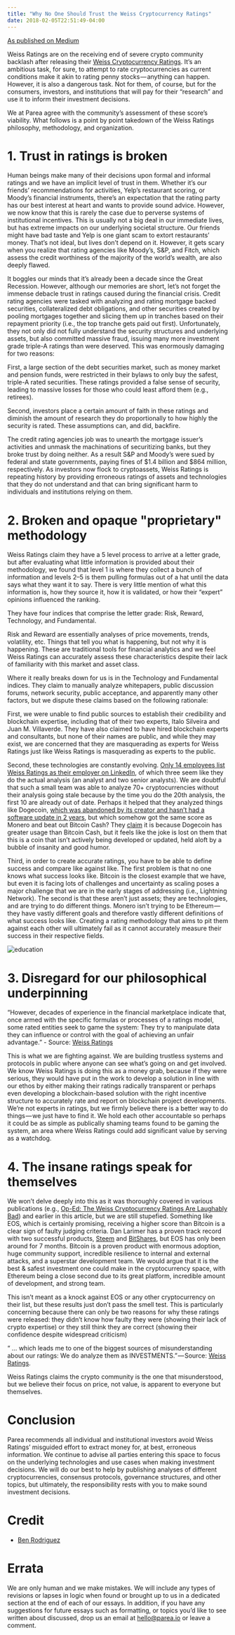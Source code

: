 ```yaml
---
title: "Why No One Should Trust the Weiss Cryptocurrency Ratings"
date: 2018-02-05T22:51:49-04:00
---
```


[As published on Medium](https://medium.com/pareagroup/why-no-one-should-trust-the-weiss-cryptocurrency-ratings-285523221510)

Weiss Ratings are on the receiving end of severe crypto community backlash after releasing their [Weiss Cryptocurrency Ratings](https://www.docdroid.net/y8xcErJ/weiss-cryptocurrency-ratings.pdf). It’s an ambitious task, for sure, to attempt to rate cryptocurrencies as current conditions make it akin to rating penny stocks — anything can happen. However, it is also a dangerous task. Not for them, of course, but for the consumers, investors, and institutions that will pay for their “research” and use it to inform their investment decisions.


We at Parea agree with the community’s assessment of these score’s viability. What follows is a point by point takedown of the Weiss Ratings philosophy, methodology, and organization.

# 1. Trust in ratings is broken
Human beings make many of their decisions upon formal and informal ratings and we have an implicit level of trust in them. Whether it’s our friends’ recommendations for activities, Yelp’s restaurant scoring, or Moody’s financial instruments, there’s an expectation that the rating party has our best interest at heart and wants to provide sound advice. However, we now know that this is rarely the case due to perverse systems of institutional incentives. This is usually not a big deal in our immediate lives, but has extreme impacts on our underlying societal structure. Our friends might have bad taste and Yelp is one giant scam to extort restaurants’ money. That’s not ideal, but lives don’t depend on it. However, it gets scary when you realize that rating agencies like Moody’s, S&P, and Fitch, which assess the credit worthiness of the majority of the world’s wealth, are also deeply flawed.


It boggles our minds that it’s already been a decade since the Great Recession. However, although our memories are short, let’s not forget the immense debacle trust in ratings caused during the financial crisis. Credit rating agencies were tasked with analyzing and rating mortgage backed securities, collateralized debt obligations, and other securities created by pooling mortgages together and slicing them up in tranches based on their repayment priority (i.e., the top tranche gets paid out first). Unfortunately, they not only did not fully understand the security structures and underlying assets, but also committed massive fraud, issuing many more investment grade triple-A ratings than were deserved. This was enormously damaging for two reasons:


First, a large section of the debt securities market, such as money market and pension funds, were restricted in their bylaws to only buy the safest, triple-A rated securities. These ratings provided a false sense of security, leading to massive losses for those who could least afford them (e.g., retirees).


Second, investors place a certain amount of faith in these ratings and diminish the amount of research they do proportionally to how highly the security is rated. These assumptions can, and did, backfire.


The credit rating agencies job was to unearth the mortgage issuer’s activities and unmask the machinations of securitizing banks, but they broke trust by doing neither. As a result S&P and Moody’s were sued by federal and state governments, paying fines of $1.4 billion and $864 million, respectively. As investors now flock to cryptoassets, Weiss Ratings is repeating history by providing erroneous ratings of assets and technologies that they do not understand and that can bring significant harm to individuals and institutions relying on them.

# 2. Broken and opaque "proprietary" methodology
Weiss Ratings claim they have a 5 level process to arrive at a letter grade, but after evaluating what little information is provided about their methodology, we found that level 1 is where they collect a bunch of information and levels 2–5 is them pulling formulas out of a hat until the data says what they want it to say. There is very little mention of what this information is, how they source it, how it is validated, or how their “expert” opinions influenced the ranking.


They have four indices that comprise the letter grade: Risk, Reward, Technology, and Fundamental.


Risk and Reward are essentially analyses of price movements, trends, volatility, etc. Things that tell you what is happening, but not why it is happening. These are traditional tools for financial analytics and we feel Weiss Ratings can accurately assess these characteristics despite their lack of familiarity with this market and asset class.


Where it really breaks down for us is in the Technology and Fundamental indices. They claim to manually analyze whitepapers, public discussion forums, network security, public acceptance, and apparently many other factors, but we dispute these claims based on the following rationale:


First, we were unable to find public sources to establish their credibility and blockchain expertise, including that of their two experts, Italo Silveira and Juan M. Villaverde. They have also claimed to have hired blockchain experts and consultants, but none of their names are public, and while they may exist, we are concerned that they are masquerading as experts for Weiss Ratings just like Weiss Ratings is masquerading as experts to the public.


Second, these technologies are constantly evolving. [Only 14 employees list Weiss Ratings as their employer on LinkedIn](https://www.linkedin.com/company/6886143/), of which three seem like they do the actual analysis (an analyst and two senior analysts). We are doubtful that such a small team was able to analyze 70+ cryptocurrencies without their analysis going stale because by the time you do the 20th analysis, the first 10 are already out of date. Perhaps it helped that they analyzed things like Dogecoin, [which was abandoned by its creator and hasn’t had a software update in 2 years](https://twitter.com/ummjackson/status/949313802994008064), but which somehow got the same score as Monero and beat out Bitcoin Cash? They [claim](https://weisscryptocurrencyratings.com/ratings/thank-you-for-your-feedback-130) it is because Dogecoin has greater usage than Bitcoin Cash, but it feels like the joke is lost on them that this is a coin that isn’t actively being developed or updated, held aloft by a bubble of insanity and good humor.


Third, in order to create accurate ratings, you have to be able to define success and compare like against like. The first problem is that no one knows what success looks like. Bitcoin is the closest example that we have, but even it is facing lots of challenges and uncertainty as scaling poses a major challenge that we are in the early stages of addressing (i.e., Lightning Network). The second is that these aren’t just assets; they are technologies, and are trying to do different things. Monero isn’t trying to be Ethereum — they have vastly different goals and therefore vastly different definitions of what success looks like. Creating a rating methodology that aims to pit them against each other will ultimately fail as it cannot accurately measure their success in their respective fields.

![education](https://www.dropbox.com/s/v7uut0byztwt85s/Our-Education-System.jpeg?raw=true "Education")

# 3. Disregard for our philosophical underpinning
“However, decades of experience in the financial marketplace indicate that, once armed with the specific formulas or processes of a ratings model, some rated entities seek to game the system: They try to manipulate data they can influence or control with the goal of achieving an unfair advantage.” - Source: [Weiss Ratings](https://weisscryptocurrencyratings.com/ratings/the-weiss-cryptocurrency-ratings-explained-15)


This is what we are fighting against. We are building trustless systems and protocols in public where anyone can see what’s going on and get involved. We know Weiss Ratings is doing this as a money grab, because if they were serious, they would have put in the work to develop a solution in line with our ethos by either making their ratings radically transparent or perhaps even developing a blockchain-based solution with the right incentive structure to accurately rate and report on blockchain project developments. We’re not experts in ratings, but we firmly believe there is a better way to do things — we just have to find it. We hold each other accountable so perhaps it could be as simple as publically shaming teams found to be gaming the system, an area where Weiss Ratings could add significant value by serving as a watchdog.

# 4. The insane ratings speak for themselves
We won’t delve deeply into this as it was thoroughly covered in various publications (e.g., [Op-Ed: The Weiss Cryptocurrency Ratings Are Laughably Bad](https://bitcoinmagazine.com/articles/op-ed-weiss-cryptocurrency-ratings-are-laughably-bad/)) and earlier in this article, but we are still stupefied. Something like EOS, which is certainly promising, receiving a higher score than Bitcoin is a clear sign of faulty judging criteria. Dan Larimer has a proven track record with two successful products, [Steem](https://steem.io/) and [BitShares](https://bitshares.org/), but EOS has only been around for 7 months. Bitcoin is a proven product with enormous adoption, huge community support, incredible resilience to internal and external attacks, and a superstar development team. We would argue that it is the best & safest investment one could make in the cryptocurrency space, with Ethereum being a close second due to its great platform, incredible amount of development, and strong team.


This isn’t meant as a knock against EOS or any other cryptocurrency on their list, but these results just don’t pass the smell test. This is particularly concerning because there can only be two reasons for why these ratings were released: they didn’t know how faulty they were (showing their lack of crypto expertise) or they still think they are correct (showing their confidence despite widespread criticism)


“ … which leads me to one of the biggest sources of misunderstanding about our ratings: We do analyze them as INVESTMENTS.” — Source: [Weiss Ratings](https://weisscryptocurrencyratings.com/ratings/why-some-of-our-ratings-look-weird-136).

Weiss Ratings claims the crypto community is the one that misunderstood, but we believe their focus on price, not value, is apparent to everyone but themselves.

# Conclusion
Parea recommends all individual and institutional investors avoid Weiss Ratings’ misguided effort to extract money for, at best, erroneous information. We continue to advise all parties entering this space to focus on the underlying technologies and use cases when making investment decisions. We will do our best to help by publishing analyses of different cryptocurrencies, consensus protocols, governance structures, and other topics, but ultimately, the responsibility rests with you to make sound investment decisions.

# Credit
- [Ben Rodriguez](mailto:ben@parea.io)

# Errata
We are only human and we make mistakes. We will include any types of revisions or lapses in logic when found or brought up to us in a dedicated section at the end of each of our essays. In addition, if you have any suggestions for future essays such as formatting, or topics you’d like to see written about discussed, drop us an email at [hello@parea.io](mailto:hello@parea.io) or leave a comment.
